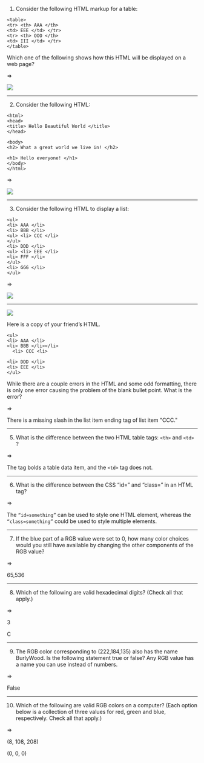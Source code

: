1. Consider the following HTML markup for a table:

  ```
  <table>
  <tr> <th> AAA </th>
  <td> EEE </td> </tr>
  <tr> <th> OOO </th>
  <td> III </td> </tr>
  </table>
 ```
Which one of the following shows how this HTML will be displayed on a web page?

=>

![](https://user-images.githubusercontent.com/25608527/118544729-59c2e900-b773-11eb-93ce-00c995ef63dd.JPG)

---

2. Consider the following HTML:
  ```
  <html>
  <head>
  <title> Hello Beautiful World </title>
  </head>

  <body>
  <h2> What a great world we live in! </h2>

  <h1> Hello everyone! </h1>
  </body>
  </html>
  ```
  
  =>
  
  ![](https://user-images.githubusercontent.com/25608527/118544722-57608f00-b773-11eb-9923-34774a456cf6.JPG)

  ---
  
3.  Consider the following HTML to display a list:

  ```
  <ul>
  <li> AAA </li>  
  <li> BBB </li>  
  <ul> <li> CCC </li>  
  </ul>  
  <li> DDD </li>  
  <ul> <li> EEE </li>    
  <li> FFF </li>  
  </ul>  
  <li> GGG </li>
  </ul>
```

=>

![](https://user-images.githubusercontent.com/25608527/118544727-592a5280-b773-11eb-8ecb-3ad18ec4e3ae.JPG)

---
![](https://user-images.githubusercontent.com/25608527/118544728-592a5280-b773-11eb-9998-5a7fae713a76.JPG)

Here is a copy of your friend’s HTML.

  ```
  <ul>
  <li> AAA </li>  
  <li> BBB </li></li> 
    <li> CCC <li> 

  <li> DDD </li>  
  <li> EEE </li>
  </ul>
  ```
  
While there are a couple errors in the HTML and some odd formatting, there is only one error causing the problem of the blank bullet point. What is the error?

=>

There is a missing slash in the list item ending tag of list item "CCC."

---

5. What is the difference between the two HTML table tags: `<th>` and `<td>` ?

=>

The <th> tag bolds a table data item, and the `<td>` tag does not.

---

6. What is the difference between the CSS “id=” and “class=” in an HTML tag?

=>

The `“id=something”` can be used to style one HTML element, whereas the `“class=something”` could be used to style multiple elements.

---

7. If the blue part of a RGB value were set to 0, how many color choices would you still have available by changing the other components of the RGB value?

=>

65,536

---

8. Which of the following are valid hexadecimal digits? (Check all that apply.)

=>

3

C

---

9. The RGB color corresponding to (222,184,135) also has the name BurlyWood. Is the following statement true or false? Any RGB value has a name you can use instead of numbers.

=>

False

---

10. Which of the following are valid RGB colors on a computer? (Each option below is a collection of three values for red, green and blue, respectively. Check all that apply.)  

=>

(8, 108, 208)

(0, 0, 0)  

